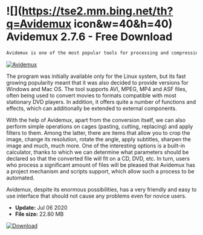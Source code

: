 # ![](https://tse2.mm.bing.net/th?q=Avidemux icon&w=40&h=40) Avidemux 2.7.6 - Free Download

```sh
Avidemux is one of the most popular tools for processing and compressing video files next to VirtualDuba.
```
[![Avidemux](https://gallery.dpcdn.pl/imgc/Tools/1040/g_-_420x350_1.5_-_x20100703114621.png)](https://softexe.net/win/multimedia/video/avidemux:pRpfc.html)

The program was initially available only for the Linux system, but its fast growing popularity meant that it was also decided to provide versions for Windows and Mac OS. The tool supports AVI, MPEG, MP4 and ASF files, often being used to convert movies to formats compatible with most stationary DVD players. In addition, it offers quite a number of functions and effects, which can additionally be extended to external components.
 
 With the help of Avidemux, apart from the conversion itself, we can also perform simple operations on cages (pasting, cutting, replacing) and apply filters to them. Among the latter, there are items that allow you to crop the image, change its resolution, rotate the angle, apply subtitles, sharpen the image and much, much more. One of the interesting options is a built-in calculator, thanks to which we can determine what parameters should be declared so that the converted file will fit on a CD, DVD, etc. In turn, users who process a significant amount of files will be pleased that Avidemux has a project mechanism and scripts support, which allow such a process to be automated.
 
 Avidemux, despite its enormous possibilities, has a very friendly and easy to use interface that should not cause any problems even for novice users.


- **Update:** Jul 06 2020
- **File size:** 22.80 MB

[![Download](https://cdn.softexe.net/static/img/download.png)](https://softexe.net/win/multimedia/video/avidemux:pRpfc.html)

